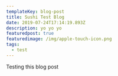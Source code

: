 ```yaml
---
templateKey: blog-post
title: Sushi Test Blog
date: 2019-07-24T17:14:19.893Z
description: yo yo yo
featuredpost: true
featuredimage: /img/apple-touch-icon.png
tags:
  - test
---
```

Testing this blog post
